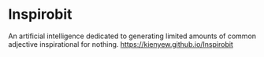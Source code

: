 # Inspirobit
An artificial intelligence dedicated to generating limited amounts of common adjective inspirational for nothing.
https://kienyew.github.io/Inspirobit
